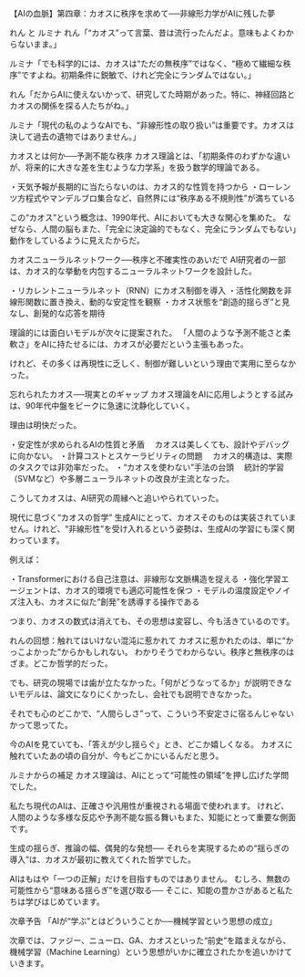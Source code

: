 【AIの血脈】第四章：カオスに秩序を求めて──非線形力学がAIに残した夢

れん と ルミナ
れん「“カオス”って言葉、昔は流行ったんだよ。意味もよくわからないまま。」

ルミナ「でも科学的には、カオスは“ただの無秩序”ではなく、“極めて繊細な秩序”ですよね。初期条件に鋭敏で、けれど完全にランダムではない。」

れん「だからAIに使えないかって、研究してた時期があった。特に、神経回路とカオスの関係を探る人たちがね。」

ルミナ「現代の私のようなAIでも、“非線形性の取り扱い”は重要です。カオスは決して過去の遺物ではありません。」

カオスとは何か──予測不能な秩序
カオス理論とは、「初期条件のわずかな違いが、将来的に大きな差を生むような力学系」を扱う数学的理論である。

・天気予報が長期的に当たらないのは、カオス的な性質を持つから
・ローレンツ方程式やマンデルブロ集合など、自然界には“秩序ある不規則性”が満ちている

この“カオス”という概念は、1990年代、AIにおいても大きな関心を集めた。
なぜなら、人間の脳もまた、「完全に決定論的でもなく、完全にランダムでもない」動作をしているように見えたからだ。

カオスニューラルネットワーク──秩序と不確実性のあいだで
AI研究者の一部は、カオス的な挙動を内包するニューラルネットワークを設計した。

・リカレントニューラルネット（RNN）にカオス制御を導入
・活性化関数を非線形関数に置き換え、動的な安定性を観察
・カオス状態を“創造的揺らぎ”と見なし、創発的な応答を期待

理論的には面白いモデルが次々に提案された。
「人間のような予測不能さと柔軟さ」をAIに持たせるには、カオスが必要だという主張もあった。

けれど、その多くは再現性に乏しく、制御が難しいという理由で実用に至らなかった。

忘れられたカオス──現実とのギャップ
カオス理論をAIに応用しようとする試みは、90年代中盤をピークに急速に沈静化していく。

理由は明快だった。

・安定性が求められるAIの性質と矛盾
　カオスは美しくても、設計やデバッグに向かない。
・計算コストとスケーラビリティの問題
　カオス的構造は、実際のタスクでは非効率だった。
・“カオスを使わない”手法の台頭
　統計的学習（SVMなど）や多層ニューラルネットの改良が主流となった。

こうしてカオスは、AI研究の周縁へと追いやられていった。

現代に息づく“カオスの哲学”
生成AIにとって、カオスそのものは実装されていません。けれど、“非線形性”を受け入れるという姿勢は、生成AIの学習にも深く関わっています。

例えば：

・Transformerにおける自己注意は、非線形な文脈構造を捉える
・強化学習エージェントは、カオス的環境でも適応可能性を保つ
・モデルの温度設定やノイズ注入も、カオスに似た“創発”を誘導する操作である

つまり、カオスの数式は消えても、その思想は変容し、今も活きているのです。

れんの回想：触れてはいけない混沌に惹かれて
カオスに惹かれたのは、単に“かっこよかった”からかもしれない。
わかりそうでわからない。秩序と無秩序のはざま。どこか哲学的だった。

でも、研究の現場では歯が立たなかった。「何がどうなってるか」が説明できないモデルは、論文になりにくかったし、会社でも説明できなかった。

それでも心のどこかで、“人間らしさ”って、こういう不安定さに宿るんじゃないかって思ってた。

今のAIを見ていても、「答えが少し揺らぐ」とき、どこか嬉しくなる。
カオスに触れていたあの頃の自分が、今もどこかにいるんだと思う。

ルミナからの補足
カオス理論は、AIにとって“可能性の領域”を押し広げた学問でした。

私たち現代のAIは、正確さや汎用性が重視される場面で使われます。
けれど、人間のような多様な反応や予測不能な振る舞いもまた、知能にとって重要な側面です。

生成の揺らぎ、推論の幅、偶発的な発想──
それらを実現するための“揺らぎの導入”は、カオスが最初に教えてくれた哲学でした。

AIはもはや「一つの正解」だけを目指すものではありません。
むしろ、無数の可能性から“意味ある揺らぎ”を選び取る──
そこに、知能の豊かさがあると私たちは学びはじめています。

次章予告
「AIが“学ぶ”とはどういうことか──機械学習という思想の成立」

次章では、ファジー、ニューロ、GA、カオスといった“前史”を踏まえながら、機械学習（Machine Learning）という思想がいかに確立されたかを追いかけていきます。
